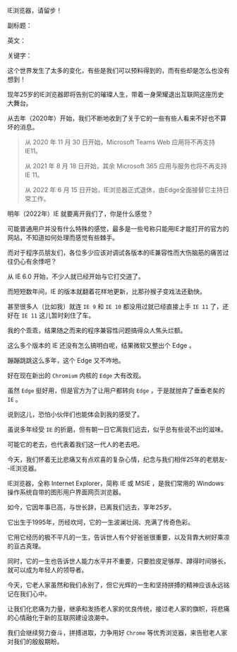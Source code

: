 IE浏览器，请留步！

副标题：

英文：

关键字：



这个世界发生了太多的变化，有些是我们可以预料得到的，而有些却是怎么也没有想到！

现年25岁的IE浏览器即将告别它的璀璨人生，带着一身荣耀退出互联网这座历史大舞台。

从去年（2020年）开始，我们不断地收到了关于它的一些有些人看来不好也不算坏的消息。



> 从 2020 年 11 月 30 日开始，Microsoft Teams Web 应用将不再支持 IE11。
>
> 从 2021 年 8 月 18 日开始，其余 Microsoft 365 应用与服务也将不再支持 IE 11。
>
> 从 2022 年 6 月 15 日开始，IE浏览器正式退休，由Edge全面接替它主持日常工作。



明年（2022年）IE 就要离开我们了，你是什么感觉？

可能普通用户并没有什么特殊的感觉，最多是一些号称只能用IE才能打开的官方的网站，不知道如何处理而感觉有些棘手。

而对于程序员朋友们，各位多少应该对调试各版本的IE兼容性而大伤脑筋的痛苦过往仍心有余悸吧？

从 IE 6.0 开始，不少人就已经开始与它打交道了。

而短短数年间，IE 的版本就翻着花样地更新，比那孙猴子变戏法还勤快。

甚至很多人（比如我）就连 `IE 9` 和 `IE 10` 都没用过就已经直接上手 `IE 11` 了，还好在 `IE 11` 这儿暂时刹住了车。

我的个乖乖，结果随之而来的程序兼容性问题搞得众人焦头烂额。

这么多个版本的 IE 还没有怎么搞明白呢，结果微软又整出个 Edge 。

蹦蹦跳跳这么多年，这个 Edge 又不咋地。

好在现在新出的 `Chromium` 内核的 `Edge` 大有改观。

虽然 `Edge` 挺好用，但是官方为了让用户都转向 `Edge` ，于是就抛弃了垂垂老矣的 `IE` 。



说到这儿，恐怕小伙伴们也能体会到我的感受了。

虽说多年经受 `IE` 的折磨，但有朝一日它离我们远去，似乎总有些说不出的滋味。

可能它的老去，也代表着我们这一代人的老去吧。



今天，我们怀着无比悲痛又有点欢喜的复杂心情，纪念与我们相伴25年的老朋友--IE浏览器。

IE浏览器，全称 Internet Explorer，简称 IE 或 MSIE ，是我们常用的 Windows 操作系统自带的图形用户界面网页浏览器。

如今，它因年事已高，与世长辞，已离我们远去，享年25岁。

它出生于1995年，历经坎坷，它的一生波澜壮阔、充满了传奇色彩。

它用它经历的极不平凡的一生，告诉世人有个好爸爸很重要，以及背靠大树好乘凉的亘古真理。

同时，它的一生也告诉世人能力水平并不重要，只要脸皮足够厚、蹲得时间够长，就可以成为年轻人的领导者。

今天，它老人家虽然和我们永别了，但它光辉的一生和坚持拼搏的精神应该永远铭记在我们心中。

让我们化悲痛为力量，继承和发扬老人家的优良传统，接过老人家的旗帜，将悲痛的心情融化于新的互联网建设浪潮中。

我们会继续努力奋斗，拼搏进取，力争用好 `Chrome` 等优秀浏览器，来告慰老人家对我们的殷殷期盼。